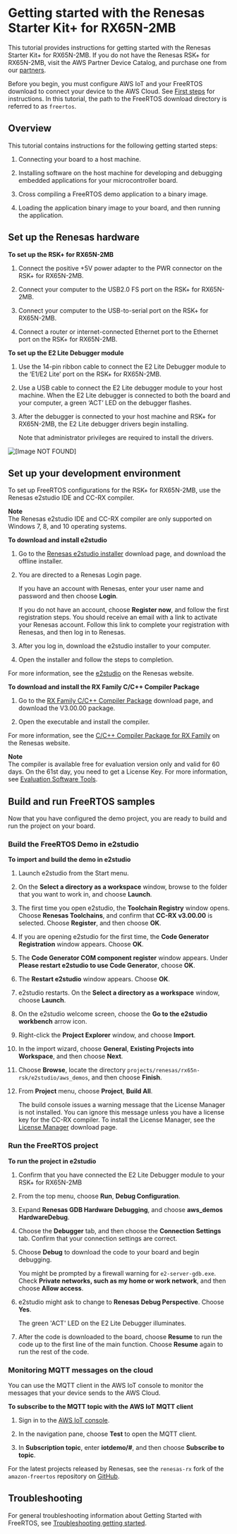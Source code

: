 # Getting started with the Renesas Starter Kit\+ for RX65N\-2MB<a name="getting_started_renesas"></a>

This tutorial provides instructions for getting started with the Renesas Starter Kit\+ for RX65N\-2MB\. If you do not have the Renesas RSK\+ for RX65N\-2MB, visit the AWS Partner Device Catalog, and purchase one from our [ partners](https://devices.amazonaws.com/detail/a3G0L00000AAOkeUAH/Renesas-Starter-Kit+-for-RX65N-2MB)\.

Before you begin, you must configure AWS IoT and your FreeRTOS download to connect your device to the AWS Cloud\. See [First steps](freertos-prereqs.md) for instructions\. In this tutorial, the path to the FreeRTOS download directory is referred to as `freertos`\.

## Overview<a name="gsg-renesas-overview"></a>

This tutorial contains instructions for the following getting started steps:

1. Connecting your board to a host machine\.

1. Installing software on the host machine for developing and debugging embedded applications for your microcontroller board\.

1. Cross compiling a FreeRTOS demo application to a binary image\.

1. Loading the application binary image to your board, and then running the application\.

## Set up the Renesas hardware<a name="renesas-setup-hardware"></a>

**To set up the RSK\+ for RX65N\-2MB**

1. Connect the positive \+5V power adapter to the PWR connector on the RSK\+ for RX65N\-2MB\.

1. Connect your computer to the USB2\.0 FS port on the RSK\+ for RX65N\-2MB\.

1. Connect your computer to the USB\-to\-serial port on the RSK\+ for RX65N\-2MB\.

1. Connect a router or internet\-connected Ethernet port to the Ethernet port on the RSK\+ for RX65N\-2MB\.

**To set up the E2 Lite Debugger module**

1. Use the 14\-pin ribbon cable to connect the E2 Lite Debugger module to the ‘E1/E2 Lite’ port on the RSK\+ for RX65N\-2MB\.

1. Use a USB cable to connect the E2 Lite debugger module to your host machine\. When the E2 Lite debugger is connected to both the board and your computer, a green ‘ACT’ LED on the debugger flashes\.

1. After the debugger is connected to your host machine and RSK\+ for RX65N\-2MB, the E2 Lite debugger drivers begin installing\.

   Note that administrator privileges are required to install the drivers\.

![\[Image NOT FOUND\]](http://docs.aws.amazon.com/freertos/latest/userguide/images/renesas-board3.png)

## Set up your development environment<a name="renesas-setup-env"></a>

To set up FreeRTOS configurations for the RSK\+ for RX65N\-2MB, use the Renesas e2studio IDE and CC\-RX compiler\.

**Note**  
The Renesas e2studio IDE and CC\-RX compiler are only supported on Windows 7, 8, and 10 operating systems\.

**To download and install e2studio**

1. Go to the [Renesas e2studio installer](https://www.renesas.com/us/en/software/D4000894.html) download page, and download the offline installer\.

1. You are directed to a Renesas Login page\.

   If you have an account with Renesas, enter your user name and password and then choose **Login**\.

   If you do not have an account, choose **Register now**, and follow the first registration steps\. You should receive an email with a link to activate your Renesas account\. Follow this link to complete your registration with Renesas, and then log in to Renesas\.

1. After you log in, download the e2studio installer to your computer\.

1. Open the installer and follow the steps to completion\.

For more information, see the [ e2studio](https://www.renesas.com/us/en/products/software-tools/tools/ide/e2studio.html#productInfo) on the Renesas website\.

**To download and install the RX Family C/C\+\+ Compiler Package**

1. Go to the [RX Family C/C\+\+ Compiler Package](https://www.renesas.com/us/en/software/D4000890.html) download page, and download the V3\.00\.00 package\.

1. Open the executable and install the compiler\.

For more information, see the [C/C\+\+ Compiler Package for RX Family](https://www.renesas.com/us/en/products/software-tools/tools/compiler-assembler/compiler-package-for-rx-family.html#productInfo) on the Renesas website\.

**Note**  
The compiler is available free for evaluation version only and valid for 60 days\. On the 61st day, you need to get a License Key\. For more information, see [Evaluation Software Tools](https://www.renesas.com/us/en/products/software-tools/evaluation-software-tools.html)\.

## Build and run FreeRTOS samples<a name="renesas-build-and-run-example"></a>

Now that you have configured the demo project, you are ready to build and run the project on your board\.

### Build the FreeRTOS Demo in e2studio<a name="renesas-freertos-import-project"></a>

**To import and build the demo in e2studio**

1. Launch e2studio from the Start menu\. 

1. On the **Select a directory as a workspace** window, browse to the folder that you want to work in, and choose **Launch**\.

1. The first time you open e2studio, the **Toolchain Registry** window opens\. Choose **Renesas Toolchains**, and confirm that **CC\-RX v3\.00\.00** is selected\. Choose **Register**, and then choose **OK**\.

1. If you are opening e2studio for the first time, the **Code Generator Registration** window appears\. Choose **OK**\.

1. The **Code Generator COM component register** window appears\. Under **Please restart e2studio to use Code Generator**, choose **OK**\.

1. The **Restart e2studio** window appears\. Choose **OK**\.

1. e2studio restarts\. On the **Select a directory as a workspace** window, choose **Launch**\.

1. On the e2studio welcome screen, choose the **Go to the e2studio workbench** arrow icon\.

1. Right\-click the **Project Explorer** window, and choose **Import**\.

1. In the import wizard, choose **General**, **Existing Projects into Workspace**, and then choose **Next**\.

1. Choose **Browse**, locate the directory `projects/renesas/rx65n-rsk/e2studio/aws_demos`, and then choose **Finish**\. 

1. From **Project** menu, choose **Project**, **Build All**\.

   The build console issues a warning message that the License Manager is not installed\. You can ignore this message unless you have a license key for the CC\-RX compiler\. To install the License Manager, see the [License Manager](https://www.renesas.com/us/en/software/D4000398.html) download page\.

### Run the FreeRTOS project<a name="renesas-run"></a>

**To run the project in e2studio**

1. Confirm that you have connected the E2 Lite Debugger module to your RSK\+ for RX65N\-2MB

1. From the top menu, choose **Run**, **Debug Configuration**\.

1. Expand **Renesas GDB Hardware Debugging**, and choose **aws\_demos HardwareDebug**\.

1. Choose the **Debugger** tab, and then choose the **Connection Settings** tab\. Confirm that your connection settings are correct\.

1. Choose **Debug** to download the code to your board and begin debugging\.

   You might be prompted by a firewall warning for `e2-server-gdb.exe`\. Check **Private networks, such as my home or work network**, and then choose **Allow access**\.

1. e2studio might ask to change to **Renesas Debug Perspective**\. Choose **Yes**\.

   The green 'ACT' LED on the E2 Lite Debugger illuminates\.

1. After the code is downloaded to the board, choose **Resume** to run the code up to the first line of the main function\. Choose **Resume** again to run the rest of the code\.

### Monitoring MQTT messages on the cloud<a name="gsg-renesas-monitor-mqtt"></a>

You can use the MQTT client in the AWS IoT console to monitor the messages that your device sends to the AWS Cloud\.

**To subscribe to the MQTT topic with the AWS IoT MQTT client**

1. Sign in to the [AWS IoT console](https://console.aws.amazon.com/iotv2/)\.

1. In the navigation pane, choose **Test** to open the MQTT client\.

1. In **Subscription topic**, enter **iotdemo/\#**, and then choose **Subscribe to topic**\.

For the latest projects released by Renesas, see the `renesas-rx` fork of the `amazon-freertos` repository on [GitHub](https://github.com/renesas-rx/amazon-freertos)\.

## Troubleshooting<a name="renesas-troubleshooting"></a>

For general troubleshooting information about Getting Started with FreeRTOS, see [Troubleshooting getting started](gsg-troubleshooting.md)\.